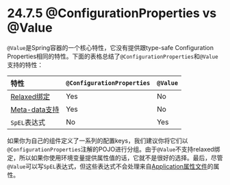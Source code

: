 # 24.7.5 @ConfigurationProperties vs @Value

`@Value`是Spring容器的一个核心特性，它没有提供跟type-safe Configuration Properties相同的特性。下面的表格总结了`@ConfigurationProperties`和`@Value`支持的特性：

| 特性 | `@ConfigurationProperties` | `@Value` |
| :--- | :--- | :--- |
| [Relaxed绑定](http://docs.spring.io/spring-boot/docs/1.4.1.RELEASE/reference/htmlsingle/#boot-features-external-config-relaxed-binding) | Yes | No |
| [Meta-data支持](http://docs.spring.io/spring-boot/docs/1.4.1.RELEASE/reference/htmlsingle/#configuration-metadata) | Yes | No |
| `SpEL`表达式 | No | Yes |

如果你为自己的组件定义了一系列的配置keys，我们建议你将它们以`@ConfigurationProperties`注解的POJO进行分组。由于`@Value`不支持relaxed绑定，所以如果你使用环境变量提供属性值的话，它就不是很好的选择。最后，尽管`@Value`可以写`SpEL`表达式，但这些表达式不会处理来自[Application属性文件](http://docs.spring.io/spring-boot/docs/1.4.1.RELEASE/reference/htmlsingle/#boot-features-external-config-application-property-files)的属性。

